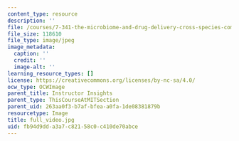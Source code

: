 ```yaml
---
content_type: resource
description: ''
file: /courses/7-341-the-microbiome-and-drug-delivery-cross-species-communication-in-health-and-disease-spring-2018/fb94d9dda3a7c82158c0c410de70abce_full_video.jpg
file_size: 118610
file_type: image/jpeg
image_metadata:
  caption: ''
  credit: ''
  image-alt: ''
learning_resource_types: []
license: https://creativecommons.org/licenses/by-nc-sa/4.0/
ocw_type: OCWImage
parent_title: Instructor Insights
parent_type: ThisCourseAtMITSection
parent_uid: 263aa0f3-b7af-bfea-a0fa-1de08381879b
resourcetype: Image
title: full_video.jpg
uid: fb94d9dd-a3a7-c821-58c0-c410de70abce
---
```

